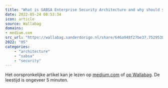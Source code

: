 ```yaml
---
title: "What is SABSA Enterprise Security Architecture and why should you care ?"
date: 2022-05-24 08:53:34
icon: article
source: Wallabag
domains:
- medium.com
src_url: "https://wallabag.sanderdorigo.nl/share/646a948f27be37.75295386"
2022: "05"
categories:
    - "architecture"
    - "sabsa"
    - "security"
---
```

Het oorspronkelijke artikel kan je lezen op [medium.com](https://medium.com/@marioplatt/what-is-sabsa-enterprise-security-architecture-and-why-should-you-care-a649418b2742) of [op Wallabag](https://wallabag.sanderdorigo.nl/share/646a948f27be37.75295386). De leestijd is ongeveer 5 minuten.